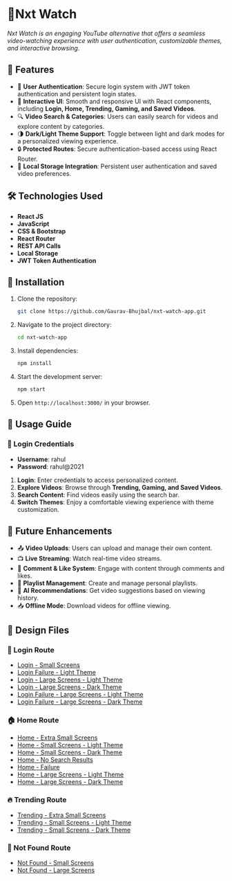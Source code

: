 # 🎥Nxt Watch

*Nxt Watch is an engaging YouTube alternative that offers a seamless video-watching experience with user authentication, customizable themes, and interactive browsing.*

## 🚀 Features

- 🔐 **User Authentication**: Secure login system with JWT token authentication and persistent login states.
- 🎨 **Interactive UI**: Smooth and responsive UI with React components, including **Login, Home, Trending, Gaming, and Saved Videos**.
- 🔍 **Video Search & Categories**: Users can easily search for videos and explore content by categories.
- 🌗 **Dark/Light Theme Support**: Toggle between light and dark modes for a personalized viewing experience.
- 🔒 **Protected Routes**: Secure authentication-based access using React Router.
- 💾 **Local Storage Integration**: Persistent user authentication and saved video preferences.

## 🛠️ Technologies Used

- **React JS**
- **JavaScript**
- **CSS & Bootstrap**
- **React Router**
- **REST API Calls**
- **Local Storage**
- **JWT Token Authentication**

## 📌 Installation

1. Clone the repository:
   ```sh
   git clone https://github.com/Gaurav-Bhujbal/nxt-watch-app.git
   ```
2. Navigate to the project directory:
   ```sh
   cd nxt-watch-app
   ```
3. Install dependencies:
   ```sh
   npm install
   ```
4. Start the development server:
   ```sh
   npm start
   ```
5. Open `http://localhost:3000/` in your browser.

## 🎯 Usage Guide

### 🏁 Login Credentials
- **Username**: rahul
- **Password**: rahul@2021

1. **Login**: Enter credentials to access personalized content.
2. **Explore Videos**: Browse through **Trending, Gaming, and Saved Videos**.
3. **Search Content**: Find videos easily using the search bar.
4. **Switch Themes**: Enjoy a comfortable viewing experience with theme customization.

## 🚧 Future Enhancements

- 📤 **Video Uploads**: Users can upload and manage their own content.
- 📺 **Live Streaming**: Watch real-time video streams.
- 💬 **Comment & Like System**: Engage with content through comments and likes.
- 🎵 **Playlist Management**: Create and manage personal playlists.
- 🤖 **AI Recommendations**: Get video suggestions based on viewing history.
- 📥 **Offline Mode**: Download videos for offline viewing.

## 📌 Design Files

### 🔑 Login Route

- [Login - Small Screens](https://assets.ccbp.in/frontend/content/react-js/nxt-watch-login-sm-outputs.png)
- [Login Failure - Light Theme](https://assets.ccbp.in/frontend/content/react-js/nxt-watch-login-failure-sm-outputs.png)
- [Login - Large Screens - Light Theme](https://assets.ccbp.in/frontend/content/react-js/nxt-watch-login-light-theme-lg-output.png)
- [Login - Large Screens - Dark Theme](https://assets.ccbp.in/frontend/content/react-js/nxt-watch-login-dark-theme-lg-output.png)
- [Login Failure - Large Screens - Light Theme](https://assets.ccbp.in/frontend/content/react-js/nxt-watch-login-failure-light-theme-lg-output-v0.png)
- [Login Failure - Large Screens - Dark Theme](https://assets.ccbp.in/frontend/content/react-js/nxt-watch-login-failure-dark-theme-lg-output-v1.png)

### 🏠 Home Route

- [Home - Extra Small Screens](https://assets.ccbp.in/frontend/content/react-js/nxt-watch-home-success-xs-outputs.png)
- [Home - Small Screens - Light Theme](https://assets.ccbp.in/frontend/content/react-js/nxt-watch-home-success-light-theme-sm-output.png)
- [Home - Small Screens - Dark Theme](https://assets.ccbp.in/frontend/content/react-js/nxt-watch-home-success-dark-theme-sm-output.png)
- [Home - No Search Results](https://assets.ccbp.in/frontend/content/react-js/nxt-watch-home-no-videos-sm-outputs.png)
- [Home - Failure](https://assets.ccbp.in/frontend/content/react-js/nxt-watch-home-failure-sm-outputs.png)
- [Home - Large Screens - Light Theme](https://assets.ccbp.in/frontend/content/react-js/nxt-watch-home-success-light-theme-lg-output-v0.png)
- [Home - Large Screens - Dark Theme](https://assets.ccbp.in/frontend/content/react-js/nxt-watch-home-success-dark-theme-lg-output-v0.png)

### 🔥 Trending Route

- [Trending - Extra Small Screens](https://assets.ccbp.in/frontend/content/react-js/nxt-watch-trending-success-xs-outputs.png)
- [Trending - Small Screens - Light Theme](https://assets.ccbp.in/frontend/content/react-js/nxt-watch-trending-success-light-theme-sm-output.png)
- [Trending - Small Screens - Dark Theme](https://assets.ccbp.in/frontend/content/react-js/nxt-watch-trending-success-dark-theme-sm-output.png)

### 🚫 Not Found Route

- [Not Found - Small Screens](https://assets.ccbp.in/frontend/content/react-js/nxt-watch-page-not-found-sm-output.png)
- [Not Found - Large Screens](https://assets.ccbp.in/frontend/content/react-js/nxt-watch-page-not-found-light-theme-lg-output-v0.png)
